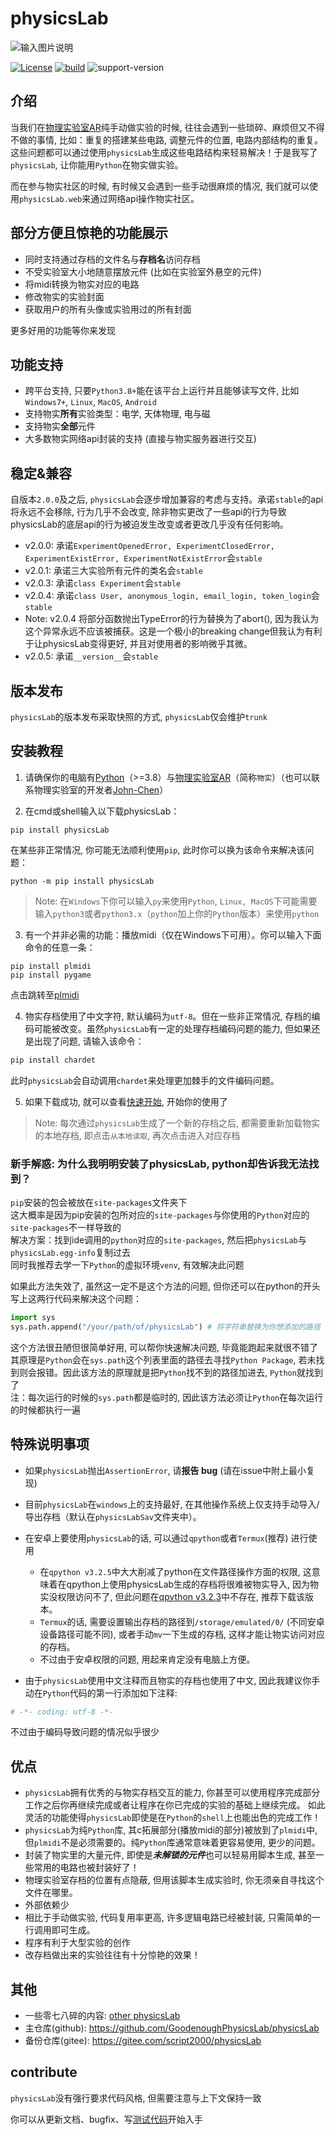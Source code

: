 ﻿# physicsLab

![输入图片说明](./cover.jpg)

[![License](https://img.shields.io/badge/License-MIT-green.svg)](LICENSE)
[![build](https://github.com/gaogaotiantian/viztracer/workflows/build/badge.svg)](https://github.com/GoodenoughPhysicsLab/physicsLab/actions)
![support-version](https://img.shields.io/badge/python-3.8%20%7C%203.9%20%7C%203.10%20%7C%203.11%20%7C%203.12%20%7C%203.13-blue)

## 介绍
当我们在[物理实验室AR](https://www.turtlesim.com/)纯手动做实验的时候, 往往会遇到一些琐碎、麻烦但又不得不做的事情, 比如：重复的搭建某些电路, 调整元件的位置, 电路内部结构的重复。这些问题都可以通过使用`physicsLab`生成这些电路结构来轻易解决！于是我写了`physicsLab`, 让你能用`Python`在物实做实验。

而在参与物实社区的时候, 有时候又会遇到一些手动很麻烦的情况, 我们就可以使用`physicsLab.web`来通过网络api操作物实社区。

## 部分方便且惊艳的功能展示
*  同时支持通过存档的文件名与**存档名**访问存档
*  不受实验室大小地随意摆放元件 (比如在实验室外悬空的元件)
*  将midi转换为物实对应的电路
*  修改物实的实验封面
*  获取用户的所有头像或实验用过的所有封面

更多好用的功能等你来发现

## 功能支持
* 跨平台支持, 只要`Python3.8+`能在该平台上运行并且能够读写文件, 比如`Windows7+`, `Linux`, `MacOS`, `Android`
* 支持物实**所有**实验类型：电学, 天体物理, 电与磁
* 支持物实**全部**元件
* 大多数物实网络api封装的支持 (直接与物实服务器进行交互)

## 稳定&兼容
自版本`2.0.0`及之后, `physicsLab`会逐步增加兼容的考虑与支持。承诺`stable`的api将永远不会移除, 行为几乎不会改变, 除非物实更改了一些api的行为导致physicsLab的底层api的行为被迫发生改变或者更改几乎没有任何影响。

* v2.0.0: 承诺`ExperimentOpenedError, ExperimentClosedError, ExperimentExistError, ExperimentNotExistError`会`stable`
* v2.0.1: 承诺三大实验所有元件的类名会`stable`
* v2.0.3: 承诺`class Experiment`会`stable`
* v2.0.4: 承诺`class User, anonymous_login, email_login, token_login`会`stable`
* Note: v2.0.4 将部分函数抛出TypeError的行为替换为了abort(), 因为我认为这个异常永远不应该被捕获。这是一个极小的breaking change但我认为有利于让physicsLab变得更好, 并且对使用者的影响微乎其微。
* v2.0.5: 承诺`__version__`会`stable`

## 版本发布
`physicsLab`的版本发布采取快照的方式, `physicsLab`仅会维护`trunk`

## 安装教程
1.  请确保你的电脑有[Python](https://www.python.org)（>=3.8）与[物理实验室AR](https://www.turtlesim.com/)（简称`物实`）（也可以联系物理实验室的开发者[John-Chen](https://gitee.com/civitasjohn)）

2.  在cmd或shell输入以下载physicsLab：
```shell
pip install physicsLab
```
在某些非正常情况, 你可能无法顺利使用`pip`, 此时你可以换为该命令来解决该问题：
```shell
python -m pip install physicsLab
```
> Note: 在`Windows`下你可以输入`py`来使用`Python`, `Linux, MacOS`下可能需要输入`python3`或者`python3.x`（`python`加上你的`Python`版本）来使用`python`

3.  有一个并非必需的功能：播放midi（仅在Windows下可用）。你可以输入下面命令的任意一条：
```shell
pip install plmidi
pip install pygame
```
点击跳转至[plmidi](https://github.com/GoodenoughPhysicsLab/plmidi)

4.  物实存档使用了中文字符, 默认编码为`utf-8`。但在一些非正常情况, 存档的编码可能被改变。虽然`physicsLab`有一定的处理存档编码问题的能力, 但如果还是出现了问题, 请输入该命令：
```bash
pip install chardet
```
此时`physicsLab`会自动调用`chardet`来处理更加棘手的文件编码问题。

5.  如果下载成功, 就可以查看[快速开始](docs/quick_start.md), 开始你的使用了
> Note: 每次通过`physicsLab`生成了一个新的存档之后, 都需要重新加载物实的本地存档, 即点击`从本地读取`, 再次点击进入对应存档

### 新手解惑: 为什么我明明安装了physicsLab, python却告诉我无法找到？
`pip`安装的包会被放在`site-packages`文件夹下  
这大概率是因为pip安装的包所对应的`site-packages`与你使用的`Python`对应的`site-packages`不一样导致的  
解决方案：找到ide调用的`python`对应的`site-packages`, 然后把`physicsLab`与`physicsLab.egg-info`复制过去  
同时我推荐去学一下`Python`的虚拟环境`venv`, 有效解决此问题  

如果此方法失效了, 虽然这一定不是这个方法的问题, 但你还可以在python的开头写上这两行代码来解决这个问题：  
```python
import sys
sys.path.append("/your/path/of/physicsLab") # 将字符串替换为你想添加的路径
```
这个方法很丑陋但很简单好用, 可以帮你快速解决问题, 毕竟能跑起来就很不错了  
其原理是`Python`会在`sys.path`这个列表里面的路径去寻找`Python Package`, 若未找到则会报错。因此该方法的原理就是把`Python`找不到的路径加进去, `Python`就找到了  
注：每次运行的时候的`sys.path`都是临时的, 因此该方法必须让`Python`在每次运行的时候都执行一遍  

## 特殊说明事项
* 如果`physicsLab`抛出`AssertionError`, 请**报告 bug** (请在issue中附上最小复现)

* 目前`physicsLab`在`windows`上的支持最好, 在其他操作系统上仅支持手动导入/导出存档（默认在`physicsLabSav`文件夹中）。

* 在安卓上要使用`physicsLab`的话, 可以通过`qpython`或者`Termux`(推荐) 进行使用
  * 在`qpython v3.2.5`中大大削减了python在文件路径操作方面的权限, 这意味着在qpython上使用physicsLab生成的存档将很难被物实导入, 因为物实没权限访问不了, 但此问题在[qpython v3.2.3](https://github.com/qpython-android/qpython/releases/tag/v3.2.3)中不存在, 推荐下载该版本。
  * `Termux`的话, 需要设置输出存档的路径到`/storage/emulated/0/` (不同安卓设备路径可能不同), 或者手动`mv`一下生成的存档, 这样才能让物实访问对应的存档。
  * 不过由于安卓权限的问题, 用起来肯定没有电脑上方便。

* 由于`physicsLab`使用中文注释而且物实的存档也使用了中文, 因此我建议你手动在`Python`代码的第一行添加如下注释:
```Python
# -*- coding: utf-8 -*-
```
不过由于编码导致问题的情况似乎很少

## 优点
*  `physicsLab`拥有优秀的与物实存档交互的能力, 你甚至可以使用程序完成部分工作之后你再继续完成或者让程序在你已完成的实验的基础上继续完成。
  如此灵活的功能使得`physicsLab`即使是在`Python`的`shell`上也能出色的完成工作！
*  `physicsLab`为纯`Python`库, 其c拓展部分(播放midi的部分)被放到了`plmidi`中, 但`plmidi`不是必须需要的。纯`Python`库通常意味着更容易使用, 更少的问题。
*  封装了物实里的大量元件, 即使是***未解锁的元件***也可以轻易用脚本生成, 甚至一些常用的电路也被封装好了！
*  物理实验室存档的位置有点隐蔽, 但用该脚本生成实验时, 你无须亲自寻找这个文件在哪里。
*  外部依赖少
*  相比于手动做实验, 代码复用率更高, 许多逻辑电路已经被封装, 只需简单的一行调用即可生成。
*  程序有利于大型实验的创作
*  改存档做出来的实验往往有十分惊艳的效果！

## 其他
* 一些零七八碎的内容: [other physicsLab](https://gitee.com/script2000/temporary-warehouse/tree/master/other%20physicsLab)
* 主仓库(github): https://github.com/GoodenoughPhysicsLab/physicsLab
* 备份仓库(gitee): https://gitee.com/script2000/physicsLab

## contribute
`physicsLab`没有强行要求代码风格, 但需要注意与上下文保持一致

你可以从更新文档、bugfix、写[测试代码](./test_pl)开始入手
